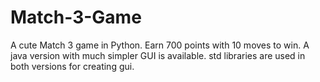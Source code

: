 # Match-3-Game
A cute Match 3 game in Python. Earn 700 points with 10 moves to win. A java version with much simpler GUI is available.
std libraries are used in both versions for creating gui.
